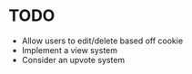 # TODO

- Allow users to edit/delete based off cookie
- Implement a view system
- Consider an upvote system